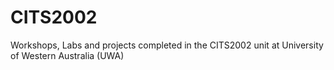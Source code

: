 # CITS2002

Workshops, Labs and projects completed in the CITS2002 unit at University of Western Australia (UWA)
